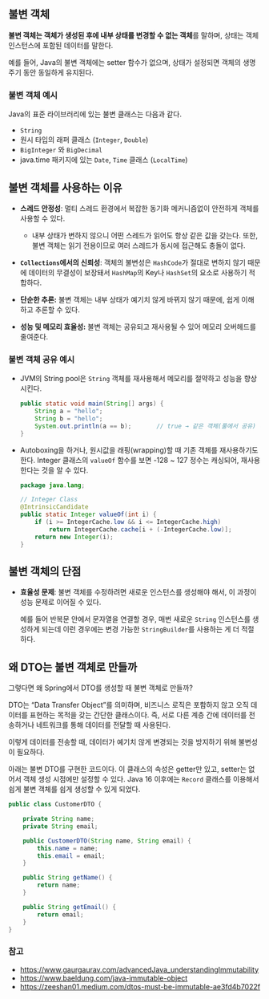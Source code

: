 ## 불변 객체

**불변 객체는 객체가 생성된 후에 내부 상태를 변경할 수 없는 객체**를 말하며, 상태는 객체 인스턴스에 포함된 데이터를 말한다.

예를 들어, Java의 불변 객체에는 setter 함수가 없으며, 상태가 설정되면 객체의 생명주기 동안 동일하게 유지된다.

### 불변 객체 예시

Java의 표준 라이브러리에 있는 불변 클래스는 다음과 같다.

- `String`
- 원시 타입의 래퍼 클래스 (`Integer`, `Double`)
- `BigInteger` 와 `BigDecimal`
- java.time 패키지에 있는 `Date`, `Time` 클래스 (`LocalTime`)

## 불변 객체를 사용하는 이유

- **스레드 안정성**: 멀티 스레드 환경에서 복잡한 동기화 메커니즘없이 안전하게 객체를 사용할 수 있다.
    - 내부 상태가 변하지 않으니 어떤 스레드가 읽어도 항상 같은 값을 갖는다. 또한, 불변 객체는 읽기 전용이므로 여러 스레드가 동시에 접근해도 충돌이 없다.
  
- **`Collections`에서의 신뢰성**: 객체의 불변성은 `HashCode`가 절대로 변하지 않기 때문에 데이터의 무결성이 보장돼서 `HashMap`의 Key나 `HashSet`의 요소로 사용하기 적합하다.
  
- **단순한 추론:** 불변 객체는 내부 상태가 예기치 않게 바뀌지 않기 때문에, 쉽게 이해하고 추론할 수 있다.
  
- **성능 및 메모리 효율성:** 불변 객체는 공유되고 재사용될 수 있어 메모리 오버헤드를 줄여준다.

### 불변 객체 공유 예시

- JVM의 String pool은 `String` 객체를 재사용해서 메모리를 절약하고 성능을 향상시킨다.
    
    ```java
    public static void main(String[] args) {
        String a = "hello";
        String b = "hello";
        System.out.println(a == b);       // true → 같은 객체(풀에서 공유) (== 객체 주소 비교)
    }
    ```
    
- Autoboxing을 하거나, 원시값을 래핑(wrapping)할 때 기존 객체를 재사용하기도 한다. Integer 클래스의 `valueOf` 함수를 보면 -128 ~ 127 정수는 캐싱되어, 재사용한다는 것을 알 수 있다.
    
    ```java
    package java.lang;
    
    // Integer Class
    @IntrinsicCandidate
    public static Integer valueOf(int i) {
        if (i >= IntegerCache.low && i <= IntegerCache.high)
            return IntegerCache.cache[i + (-IntegerCache.low)];
        return new Integer(i);
    }
    ```
    

## 불변 객체의 단점

- **효율성 문제**: 불변 객체를 수정하려면 새로운 인스턴스를 생성해야 해서, 이 과정이 성능 문제로 이어질 수 있다.
    
    예를 들어 반복문 안에서 문자열을 연결할 경우, 매번 새로운 `String` 인스턴스를 생성하게 되는데 이런 경우에는 변경 가능한 `StringBuilder`를 사용하는 게 더 적절하다.
    

## 왜 DTO는 불변 객체로 만들까

그렇다면 왜 Spring에서 DTO를 생성할 때 불변 객체로 만들까?

DTO는 “Data Transfer Object”를 의미하며, 비즈니스 로직은 포함하지 않고 오직 데이터를 표현하는 목적을 갖는 간단한 클래스이다. 즉, 서로 다른 계층 간에 데이터를 전송하거나 네트워크를 통해 데이터를 전달할 때 사용된다.

이렇게 데이터를 전송할 때, 데이터가 예기치 않게 변경되는 것을 방지하기 위해 불변성이 필요하다.

아래는 불변 DTO를 구현한 코드이다. 이 클래스의 속성은 getter만 있고, setter는 없어서 객체 생성 시점에만 설정할 수 있다. Java 16 이후에는 `Record` 클래스를 이용해서 쉽게 불변 객체를 쉽게 생성할 수 있게 되었다.

```java
public class CustomerDTO {

    private String name;
    private String email;

    public CustomerDTO(String name, String email) {
        this.name = name;
        this.email = email;
    }

    public String getName() {
        return name;
    }

    public String getEmail() {
        return email;
    }
}
```

### 참고

- https://www.gaurgaurav.com/advancedJava_understandingImmutability
- https://www.baeldung.com/java-immutable-object
- https://zeeshan01.medium.com/dtos-must-be-immutable-ae3fd4b7022f